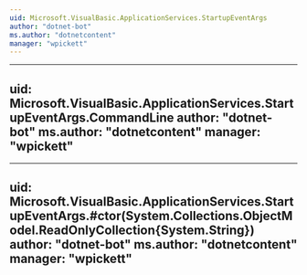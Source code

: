 ```yaml
---
uid: Microsoft.VisualBasic.ApplicationServices.StartupEventArgs
author: "dotnet-bot"
ms.author: "dotnetcontent"
manager: "wpickett"
---
```


---
uid: Microsoft.VisualBasic.ApplicationServices.StartupEventArgs.CommandLine
author: "dotnet-bot"
ms.author: "dotnetcontent"
manager: "wpickett"
---

---
uid: Microsoft.VisualBasic.ApplicationServices.StartupEventArgs.#ctor(System.Collections.ObjectModel.ReadOnlyCollection{System.String})
author: "dotnet-bot"
ms.author: "dotnetcontent"
manager: "wpickett"
---
